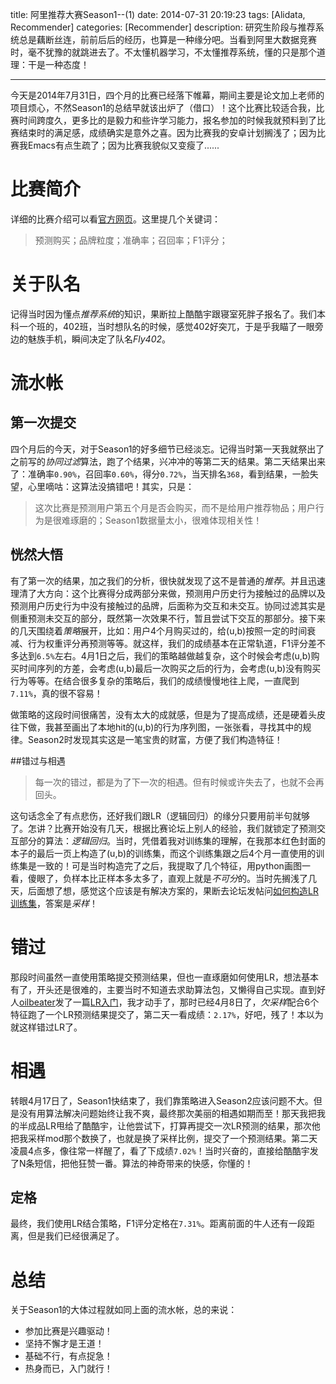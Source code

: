 title: 阿里推荐大赛Season1--(1)
date: 2014-07-31 20:19:23
tags: [Alidata, Recommender]
categories: [Recommender]
description: 研究生阶段与推荐系统总是藕断丝连，前前后后的经历，也算是一种缘分吧。当看到阿里大数据竞赛时，毫不犹豫的就跳进去了。不太懂机器学习，不太懂推荐系统，懂的只是那个道理：干是一种态度！

---
今天是2014年7月31日，四个月的比赛已经落下帷幕，期间主要是论文加上老师的项目烦心，不然Season1的总结早就该出炉了（借口）！这个比赛比较适合我，比赛时间跨度久，更多比的是毅力和些许学习能力，报名参加的时候我就预料到了比赛结束时的满足感，成绩确实是意外之喜。因为比赛我的安卓计划搁浅了；因为比赛我Emacs有点生疏了；因为比赛我貌似又变瘦了......

# 比赛简介
详细的比赛介绍可以看[官方网页][]。这里提几个关键词：

> 预测购买；品牌粒度；准确率；召回率；F1评分；

# 关于队名
记得当时因为懂点*推荐系统*的知识，果断拉上酷酷宇跟寝室死胖子报名了。我们本科一个班的，402班，当时想队名的时候，感觉402好突兀，于是乎我瞄了一眼旁边的魅族手机，瞬间决定了队名*Fly402*。

# 流水帐
## 第一次提交
四个月后的今天，对于Season1的好多细节已经淡忘。记得当时第一天我就祭出了之前写的*协同过滤*算法，跑了个结果，兴冲冲的等第二天的结果。第二天结果出来了：准确率`0.90%`，召回率`0.60%`，得分`0.72%`，当天排名`368`，看到结果，一脸失望，心里嘀咕：这算法没搞错吧！其实，只是：

> 这次比赛是预测用户第五个月是否会购买，而不是给用户推荐物品；用户行为是很难琢磨的；Season1数据量太小，很难体现相关性！

## 恍然大悟
有了第一次的结果，加之我们的分析，很快就发现了这不是普通的*推荐*。并且迅速理清了大方向：这个比赛得分成两部分来做，预测用户历史行为接触过的品牌以及预测用户历史行为中没有接触过的品牌，后面称为交互和未交互。协同过滤其实是侧重预测未交互的部分，既然第一次效果不行，暂且尝试下交互的那部分。接下来的几天围绕着*策略*展开，比如：用户4个月购买过的，给(u,b)按照一定的时间衰减、行为权重评分再预测等等。就这样，我们的成绩基本在正常轨道，F1评分差不多达到`6.5%`左右。4月1日之后，我们的策略越做越复杂，这个时候会考虑(u,b)购买时间序列的方差，会考虑(u,b)最后一次购买之后的行为，会考虑(u,b)没有购买行为等等。在结合很多复杂的策略后，我们的成绩慢慢地往上爬，一直爬到`7.11%`，真的很不容易！

做策略的这段时间很痛苦，没有太大的成就感，但是为了提高成绩，还是硬着头皮往下做，我甚至画出了本地hit的(u,b)的行为序列图，一张张看，寻找其中的规律。Season2时发现其实这是一笔宝贵的财富，方便了我们构造特征！

##错过与相遇
> 每一次的错过，都是为了下一次的相遇。但有时候或许失去了，也就不会再回头。

这句话念全了有点悲伤，还好我们跟LR（逻辑回归）的缘分只要用前半句就够了。怎讲？比赛开始没有几天，根据比赛论坛上别人的经验，我们就锁定了预测交互部分的算法：*逻辑回归*。当时，凭借着我对训练集的理解，在我那本红色封面的本子的最后一页上构造了(u,b)的训练集，而这个训练集跟之后4个月一直使用的训练集是一致的！可是当时构造完了之后，我提取了几个特征，用python画图一看，傻眼了，负样本比正样本多太多了，直观上就是*不可分*的。当时先搁浅了几天，后面想了想，感觉这个应该是有解决方案的，果断去论坛发帖问[如何构造LR训练集][ref1]，答案是*采样*！

# 错过
那段时间虽然一直使用策略提交预测结果，但也一直琢磨如何使用LR，想法基本有了，开头还是很难的，主要当时不知道去求助算法包，又懒得自己实现。直到好人[oilbeater][]发了一篇[LR入门][ref2]，我才动手了，那时已经4月8日了，*欠采样*配合6个特征跑了一个LR预测结果提交了，第二天一看成绩：`2.17%`，好吧，残了！本以为就这样错过LR了。
# 相遇
转眼4月17日了，Season1快结束了，我们靠策略进入Season2应该问题不大。但是没有用算法解决问题始终让我不爽，最终那次美丽的相遇如期而至！那天我把我的半成品LR甩给了酷酷宇，让他尝试下，打算再提交一次LR预测的结果，那次他把我采样mod那个数换了，也就是换了采样比例，提交了一个预测结果。第二天凌晨4点多，像往常一样醒了，看了下成绩`7.02%`！当时兴奋的，直接给酷酷宇发了N条短信，把他狂赞一番。算法的神奇带来的快感，你懂的！

## 定格
最终，我们使用LR结合策略，F1评分定格在`7.31%`。距离前面的牛人还有一段距离，但是我们已经很满足了。

# 总结
关于Season1的大体过程就如同上面的流水帐，总的来说：
* 参加比赛是兴趣驱动！
* 坚持不懈才是王道！
* 基础不行，有点捉急！
* 热身而已，入门就行！






[官方网页]:http://102.alibaba.com/competition/addDiscovery/gameIntroduce.htm
[oilbeater]:http://oilbeater.com/
[ref1]:http://bbs.aliyun.com/read/155212.html?spm=0.0.0.0.GO9WzZ
[ref2]:http://oilbeater.com/%E9%98%BF%E9%87%8C%E5%A4%A7%E6%95%B0%E6%8D%AE%E6%AF%94%E8%B5%9B/2014/04/04/the-bigdata-race-3.html